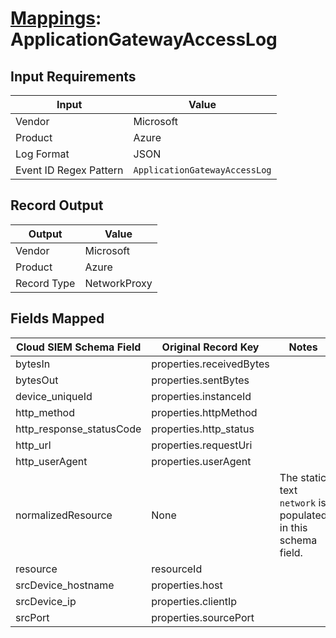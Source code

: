 # [Mappings](README.md): ApplicationGatewayAccessLog

## Input Requirements

|Input|Value|
|-----|-----|
|Vendor|Microsoft|
|Product|Azure|
|Log Format|JSON|
|Event ID Regex Pattern|`ApplicationGatewayAccessLog`|

## Record Output

|Output|Value|
|------|-----|
|Vendor|Microsoft|
|Product|Azure|
|Record Type|NetworkProxy|

## Fields Mapped

|Cloud SIEM Schema Field|Original Record Key|Notes|
|-----------------------|-------------------|-----|
|bytesIn|properties.receivedBytes||
|bytesOut|properties.sentBytes||
|device_uniqueId|properties.instanceId||
|http_method|properties.httpMethod||
|http_response_statusCode|properties.http_status||
|http_url|properties.requestUri||
|http_userAgent|properties.userAgent||
|normalizedResource|None|The static text `network` is populated in this schema field.|
|resource|resourceId||
|srcDevice_hostname|properties.host||
|srcDevice_ip|properties.clientIp||
|srcPort|properties.sourcePort||

